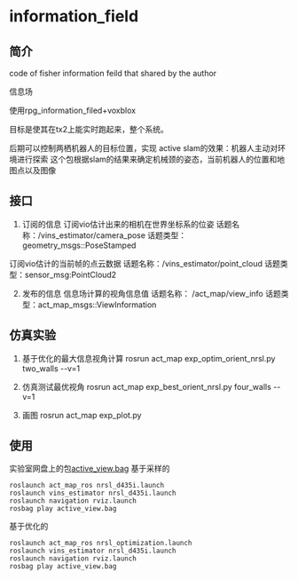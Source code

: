 # information_field

## 简介
code of fisher information feild that shared by the author 

信息场

使用rpg_information_filed+voxblox

目标是使其在tx2上能实时跑起来，整个系统。

后期可以控制两栖机器人的目标位置，实现
active slam的效果：机器人主动对环境进行探索
这个包根据slam的结果来确定机械颈的姿态，当前机器人的位置和地图点以及图像

## 接口

1. 订阅的信息
订阅vio估计出来的相机在世界坐标系的位姿 话题名称：/vins_estimator/camera_pose 话题类型：geometry_msgs::PoseStamped

订阅vio估计的当前帧的点云数据 话题名称：/vins_estimator/point_cloud 话题类型：sensor_msg:PointCloud2

2. 发布的信息
信息场计算的视角信息值 话题名称： /act_map/view_info  话题类型：act_map_msgs::ViewInformation

## 仿真实验

1. 基于优化的最大信息视角计算
rosrun act_map exp_optim_orient_nrsl.py two_walls --v=1 

2. 仿真测试最优视角
rosrun act_map exp_best_orient_nrsl.py four_walls --v=1

3. 画图
rosrun act_map exp_plot.py 

## 使用
实验室网盘上的包[active_view.bag](http://file.nrs-lab.com/s/SPkpkPfx4fDfG59)
基于采样的
```
roslaunch act_map_ros nrsl_d435i.launch
roslaunch vins_estimator nrsl_d435i.launch 
roslaunch navigation rviz.launch
rosbag play active_view.bag
```
基于优化的
```
roslaunch act_map_ros nrsl_optimization.launch
roslaunch vins_estimator nrsl_d435i.launch 
roslaunch navigation rviz.launch
rosbag play active_view.bag
```